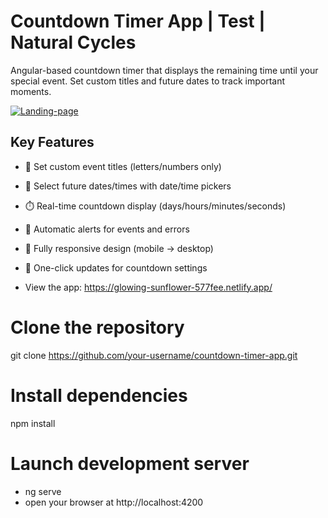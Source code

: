 # Countdown Timer App | Test | Natural Cycles

Angular-based countdown timer that displays the remaining time until your special event. Set custom titles and future dates to track important moments.

<a href="https://ibb.co/NggDydv0"><img src="https://i.ibb.co/qLLqr3SH/Landing-page.png" alt="Landing-page" border="0"></a>

## Key Features

- 🎯 Set custom event titles (letters/numbers only)
- 📅 Select future dates/times with date/time pickers
- ⏱️ Real-time countdown display (days/hours/minutes/seconds)
- 🔔 Automatic alerts for events and errors
- 📱 Fully responsive design (mobile → desktop)
- 🔄 One-click updates for countdown settings

- View the app: https://glowing-sunflower-577fee.netlify.app/

# Clone the repository

git clone https://github.com/your-username/countdown-timer-app.git

# Install dependencies

npm install

# Launch development server

- ng serve
- open your browser at http://localhost:4200
